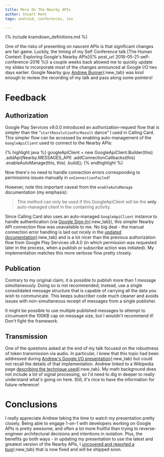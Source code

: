 ```yaml
---
title: More On The Nearby APIs
author: Stuart Kent
tags: android, conferences, ios

---
```


{% include kramdown_definitions.md %}

One of the risks of presenting on nascent APIs is that significant changes are fair game. Luckily, the timing of my Self Conference talk [The Human Context: Exploring Google's Nearby APIs]({% post_url 2016-05-21-self-conference-2016 %}) a couple weeks back allowed me to quickly update my slides to incorporate _most_ of the changes announced at Google I/O two days earlier. Google Nearby guy [Andrew Bunner](https://twitter.com/andrewbunner){:new_tab} was kind enough to review the recording of my talk and pass along some pointers!

<!--more-->

# Feedback

## Authorization

Google Play Services v9.0.0 introduced an authorization-request flow that is simpler than the “`startResolutionForResult` dance” I used in Calling Card. This simpler flow can be accessed by enabling auto-management of the `GoogleApiClient` used to connect to the Nearby APIs:

{% highlight java %}
googleApiClient = new GoogleApiClient.Builder(this)
    .addApi(Nearby.MESSAGES_API)
    .addConnectionCallbacks(this)
    .enableAutoManage(this, this)
    .build();
{% endhighlight %}

Now there's no need to handle connection errors corresponding to permissions issues manually in `onConnectionFailed`!

However, note this important caveat from the `enableAutoManage` documentation (my emphasis):
    
> This method can only be used if this GoogleApiClient will be the **only** auto-managed client in the containing activity.
    
Since Calling Card also uses an auto-managed `GoogleApiClient` instance to handle authentication (via [Google Sign-In](https://developers.google.com/identity/sign-in/android/){:new_tab}), this simpler Nearby API connection flow was unavailable to me. No big deal - the manual connection error handling is laid out nicely in the [updated documentation](https://developers.google.com/nearby/messages/android/user-consent#manually_connect_to_googleapiclient){:new_tab} and is a lot nicer than the previous authorization flow from Google Play Services v8.4.0 (in which permission was requested later in the process, when a publish or subscribe action was initiated). My implementation matches this more verbose flow pretty closely.

## Publication

Contrary to my original claim, it is possible to publish more than 1 message simultaneously. Doing so is not recommended; instead, use a single consolidated message structure that is capable of carrying all the data you wish to communicate. This keeps subscriber code much cleaner and avoids issues with non-simultaneous receipt of messages from a single publisher.

It might be possible to use multiple published messages to attempt to circumvent the 100KB cap on message size, but I wouldn't recommend it! Don't fight the framework.

## Transmission

One of the questions asked at the end of my talk focused on the robustness of token transmission via audio. In particular, I knew that this topic had been addressed during [Andrew's Google I/O presentation](https://www.youtube.com/watch?v=Acdu2ZdBaZE&t=7m05s){:new_tab} but could not recall the details of that implementation. Andrew linked to a Wikipedia page [describing the technique used](https://en.wikipedia.org/wiki/Direct-sequence_spread_spectrum){:new_tab}. My math background does not include a lot of signal processing, so I'd need to dig in deeper to really understand what's going on here. Still, it's nice to have the information for future reference!

# Conclusions

I really appreciate Andrew taking the time to watch my presentation pretty closely. Being able to engage 1-on-1 with developers working on Google APIs is pretty awesome, and often a lot more fruitful than trying to reverse-engineer architectural decisions and intentions in isolation. Plus, the benefits go both ways - in updating my presentation to use the latest and greatest version of the Nearby APIs, I [uncovered and reported a bug](https://twitter.com/andrewbunner/status/734825573105565696){:new_tab} that is now fixed and will be shipped soon.
